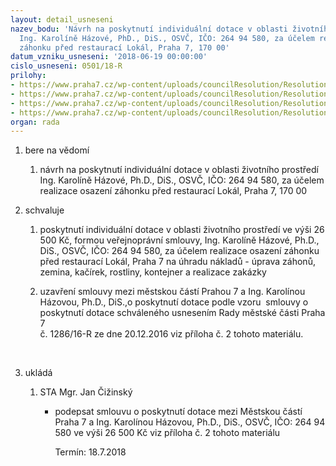 ```yaml
---
layout: detail_usneseni
nazev_bodu: 'Návrh na poskytnutí individuální dotace v oblasti životního prostředí
  Ing. Karolíně Házové, PhD., DiS., OSVČ, IČO: 264 94 580, za účelem realizace osazení
  záhonku před restaurací Lokál, Praha 7, 170 00'
datum_vzniku_usneseni: '2018-06-19 00:00:00'
cislo_usneseni: 0501/18-R
prilohy:
- https://www.praha7.cz/wp-content/uploads/councilResolution/Resolutions/30044/export/Duvodova_zprava_Hazova2~368906.docx
- https://www.praha7.cz/wp-content/uploads/councilResolution/Resolutions/30044/export/SmlouvaHazova_zahon~368905.doc
- https://www.praha7.cz/wp-content/uploads/councilResolution/Resolutions/30044/export/ZapiszKZP~368904.docx
- https://www.praha7.cz/wp-content/uploads/councilResolution/Resolutions/30044/export/export~369338.pdf
organ: rada
---
```

<ol id="urzList" class="urzList_view"><li class="urzClass1" id=""><span name="1">bere na vědomí</span><ol class="urzOlClass decimal "><li class="urzClass2" id="" style="text-align: left;"><span><p>návrh na poskytnutí individuální dotace v oblasti životního prostředí Ing. Karolíně Házové, Ph.D., DiS., OSVČ, IČO: 264 94 580, za účelem realizace osazení záhonku před restaurací Lokál, Praha 7, 170 00<br></p></span></li></ol></li><li class="urzClass1" id=""><span name="24">schvaluje</span><ol class="urzOlClass decimal "><li class="urzClass2" id="" style="text-align: left;"><span><p>poskytnutí individuální dotace v oblasti životního prostředí ve výši 26 500 Kč, formou veřejnoprávní smlouvy, Ing. Karolíně Házové, Ph.D., DiS., OSVČ,&nbsp;IČO: 264 94 580, za účelem realizace osazení záhonku před restaurací Lokál, Praha 7 na úhradu nákladů - úprava záhonů, zemina, kačírek, rostliny, kontejner a realizace zakázky<br></p></span></li><li class="urzClass2" id="" style="text-align: left;"><span><p>uzavření smlouvy mezi městskou částí Prahou 7 a Ing. Karolínou Házovou, Ph.D., DiS.,o poskytnutí dotace podle vzoru&nbsp; smlouvy o poskytnutí dotace schváleného usnesením Rady městské části Praha 7<br>č. 1286/16-R ze dne 20.12.2016 viz příloha č. 2 tohoto materiálu.<br></p><p><br></p></span></li></ol></li><li class="urzClass1" id="urzUkoly"><span name="1">ukládá</span><ol class="urzOlClass"><li class="urzClass2"><span><p>STA Mgr. Jan Čižinský</p></span><ul class="urzUlClass"><li class="urzClass3"><span><p>podepsat smlouvu o poskytnutí dotace mezi Městskou částí Praha 7 a Ing. Karolínou Házovou, Ph.D., DiS., OSVČ, IČO: 264 94 580 ve výši 26 500 Kč viz příloha č. 2 tohoto materiálu</p></span><span class="urzUkolTermin">  Termín:&nbsp;18.7.2018</span></li></ul></li></ol></li></ol>